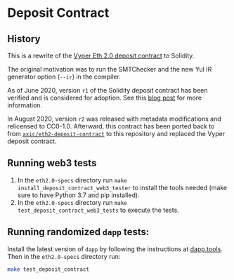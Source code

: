# Deposit Contract

## History

This is a rewrite of the [Vyper Eth 2.0 deposit contract](https://github.com/ethereum/eth2.0-specs/blob/v0.12.2/deposit_contract/contracts/validator_registration.vy) to Solidity.

The original motivation was to run the SMTChecker and the new Yul IR generator option (`--ir`) in the compiler.

As of June 2020, version `r1` of the Solidity deposit contract has been verified and is considered for adoption.
See this [blog post](https://blog.ethereum.org/2020/06/23/eth2-quick-update-no-12/) for more information.

In August 2020, version `r2` was released with metadata modifications and relicensed to CC0-1.0. Afterward, this contract has been ported back to from [`axic/eth2-deposit-contract`](https://github.com/axic/eth2-deposit-contract) to this repository and replaced the Vyper deposit contract.

## Running web3 tests

1. In the `eth2.0-specs` directory run `make install_deposit_contract_web3_tester` to install the tools needed (make sure to have Python 3.7 and pip installed).
2. In the `eth2.0-specs` directory run `make test_deposit_contract_web3_tests` to execute the tests.

## Running randomized `dapp` tests:

Install the latest version of `dapp` by following the instructions at [dapp.tools](https://dapp.tools/). Then in the `eth2.0-specs` directory run:

```sh
make test_deposit_contract
```
